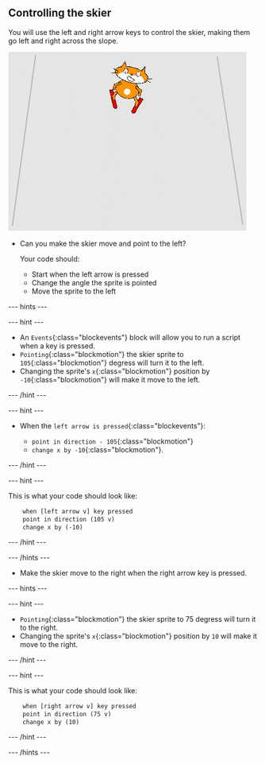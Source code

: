## Controlling the skier

You will use the left and right arrow keys to control the skier, making them go left and right across the slope.

![skier moving](images/skier_moving.gif)

+ Can you make the skier move and point to the left? 

    Your code should:

    + Start when the left arrow is pressed
    + Change the angle the sprite is pointed
    + Move the sprite to the left

--- hints ---

--- hint ---

+ An `Events`{:class="blockevents"} block will allow you to run a script when a key is pressed.
+ `Pointing`{:class="blockmotion"} the skier sprite to `105`{:class="blockmotion"} degress will turn it to the left.
+ Changing the sprite's `x`{:class="blockmotion"} position by `-10`{:class="blockmotion"} will make it move to the left.

--- /hint ---

--- hint ---

+ When the `left arrow is pressed`{:class="blockevents"}: 

  + `point in direction - 105`{:class="blockmotion"}
  + `change x by -10`{:class="blockmotion"}.

--- /hint ---

--- hint ---

This is what your code should look like:

```blocks
    when [left arrow v] key pressed
    point in direction (105 v)
    change x by (-10)
```

--- /hint ---

--- /hints ---

+ Make the skier move to the right when the right arrow key is pressed.

--- hints ---

--- hint ---

+ `Pointing`{:class="blockmotion"} the skier sprite to 75 degress will turn it to the right.
+ Changing the sprite's `x`{:class="blockmotion"} position by `10` will make it move to the right.

--- /hint ---

--- hint ---

This is what your code should look like:

```blocks
    when [right arrow v] key pressed
    point in direction (75 v)
    change x by (10)
```

--- /hint ---

--- /hints ---
